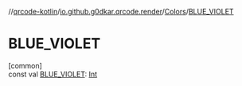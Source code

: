 //[qrcode-kotlin](../../../index.md)/[io.github.g0dkar.qrcode.render](../index.md)/[Colors](index.md)/[BLUE_VIOLET](-b-l-u-e_-v-i-o-l-e-t.md)

# BLUE_VIOLET

[common]\
const val [BLUE_VIOLET](-b-l-u-e_-v-i-o-l-e-t.md): [Int](https://kotlinlang.org/api/latest/jvm/stdlib/kotlin/-int/index.html)
